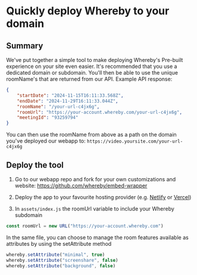 # Quickly deploy Whereby to your domain
## Summary
We've put together a simple tool to make deploying Whereby's Pre-built experience on your site even easier. It's recommended that you use a dedicated domain or subdomain. You'll then be able to use the unique roomName's that are returned from our API.
Example API response:
```json
{
    "startDate": "2024-11-15T16:11:33.568Z",
    "endDate": "2024-11-29T16:11:33.044Z",
    "roomName": "/your-url-c4jx6g",
    "roomUrl": "https://your-account.whereby.com/your-url-c4jx6g",
    "meetingId": "93259794"
}
```
You can then use the roomName from above as a path on the domain you've deployed our webapp to:
```https://video.yoursite.com/your-url-c4jx6g```

## Deploy the tool
1. Go to our webapp repo and fork for your own customizations and website: ​https://github.com/whereby/embed-wrapper​

1. Deploy the app to your favourite hosting provider (e.g. [Netlify](www.netlify.com) or [Vercel](www.vercel.com))

1. In `assets/index.js` the roomUrl variable to include your Whereby subdomain
```typescript
const roomUrl = new URL("https://your-account.whereby.com")
```

In the same file, you can choose to manage the room features available as attributes by using the setAttribute method
```typescript
whereby.setAttribute("minimal", true)
whereby.setAttribute("screenshare", false)
whereby.setAttribute("background", false)
```
